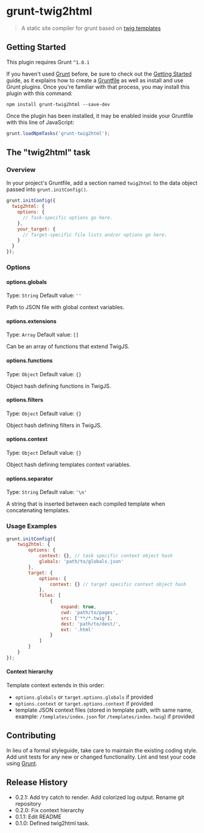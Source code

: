 # grunt-twig2html

> A static site compiler for grunt based on [twig templates](https://twig.symfony.com/)

## Getting Started
This plugin requires Grunt `^1.0.1`

If you haven't used [Grunt](http://gruntjs.com/) before, be sure to check out the [Getting Started](http://gruntjs.com/getting-started) guide, as it explains how to create a [Gruntfile](http://gruntjs.com/sample-gruntfile) as well as install and use Grunt plugins. Once you're familiar with that process, you may install this plugin with this command:

```shell
npm install grunt-twig2html --save-dev
```

Once the plugin has been installed, it may be enabled inside your Gruntfile with this line of JavaScript:

```js
grunt.loadNpmTasks('grunt-twig2html');
```

## The "twig2html" task

### Overview
In your project's Gruntfile, add a section named `twig2html` to the data object passed into `grunt.initConfig()`.

```js
grunt.initConfig({
  twig2html: {
    options: {
      // Task-specific options go here.
    },
    your_target: {
      // Target-specific file lists and/or options go here.
    }
  }
});
```

### Options

#### options.globals
Type: `String`
Default value: `''`

Path to JSON file with global context variables.

#### options.extensions
Type: `Array`
Default value: `[]`

Can be an array of functions that extend TwigJS.

#### options.functions
Type: `Object`
Default value: `{}`

Object hash defining functions in TwigJS.

#### options.filters
Type: `Object`
Default value: `{}`

Object hash defining filters in TwigJS.

#### options.context
Type: `Object`
Default value: `{}`

Object hash defining templates context variables.

#### options.separator
Type: `String`
Default value: `'\n'`

A string that is inserted between each compiled template when concatenating templates.

### Usage Examples

```js
grunt.initConfig({
    twig2html: {
        options: {
            context: {}, // task specific context object hash
            globals: 'path/to/globals.json'
        },
        target: {
            options: {
                context: {} // target specific context object hash
            },
            files: [
                {
                    expand: true,
                    cwd: 'path/to/pages',
                    src: ['**/*.twig'],
                    dest: 'path/to/dest/',
                    ext: '.html'
                }
            ]
        }
    }
});
```

#### Context hierarchy

Template context extends in this order:
* `options.globals` or `target.options.globals` if provided
* `options.context` or `target.options.context` if provided
* template JSON context files (stored in template path, with same name,
example: `/templates/index.json` for `/templates/index.twig`) if provided

## Contributing
In lieu of a formal styleguide, take care to maintain the existing coding style. Add unit tests for any new or changed functionality. Lint and test your code using [Grunt](http://gruntjs.com/).

## Release History
* 0.2.1: Add try catch to render. Add colorized log output. Rename git repository
* 0.2.0: Fix context hierarchy
* 0.1.1: Edit README
* 0.1.0: Defined twig2html task.
